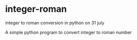 # integer-roman
integer to roman conversion in python on 31 july

A simple python program to convert integer to roman number
